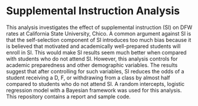 # Supplemental Instruction Analysis

This analysis investigates the effect of supplemental instruction (SI) on DFW rates at California State University, Chico. A common argument against SI is that the self-selection component of SI introduces too much bias because it is believed that motivated and academically well-prepared students will enroll in SI. This would make SI results seem much better when compared with students who do not attend SI. However, this analysis controls for academic preparedness and other demographic variables. The results suggest that after controlling for such variables, SI reduces the odds of a student receiving a D, F, or withdrawing from a class by almost half compared to students who do not attend SI. A random intercepts, logistic regression model with a Bayesian framework was used for this analysis. This repository contains a report and sample code. 